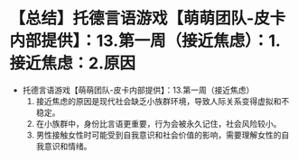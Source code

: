 # 【总结】托德言语游戏【萌萌团队-皮卡内部提供】：13.第一周（接近焦虑）：1.接近焦虑：2.原因

-   托德言语游戏【萌萌团队-皮卡内部提供】：13.第一周（接近焦虑）
    1.  接近焦虑的原因是现代社会缺乏小族群环境，导致人际关系变得虚拟和不稳定。
    2.  在小族群中，身份比言语更重要，行为会被永久记住，社会风险较小。
    3.  男性接触女性时可能受到自我意识和社会价值的影响，需要理解女性的自我意识和情绪。